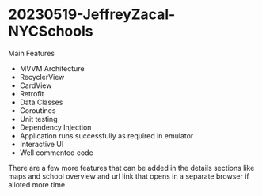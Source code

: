 # 20230519-JeffreyZacal-NYCSchools
Main Features
  - MVVM Architecture
  - RecyclerView
  - CardView
  - Retrofit
  - Data Classes
  - Coroutines
  - Unit testing
  - Dependency Injection
  - Application runs successfully as required in emulator
  - Interactive UI
  - Well commented code

There are a few more features that can be added in the details sections like maps and school overview and url link that opens in a separate browser if alloted more time. 
